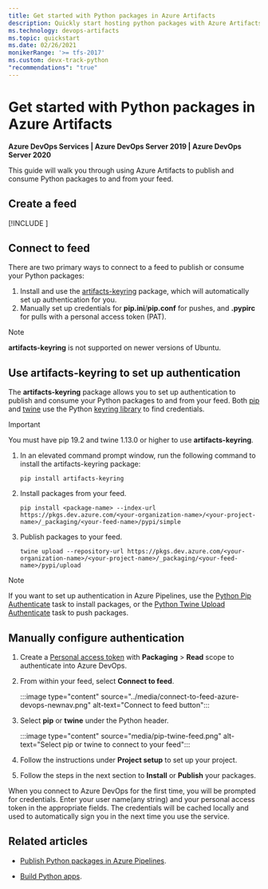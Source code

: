 ```yaml
---
title: Get started with Python packages in Azure Artifacts
description: Quickly start hosting python packages with Azure Artifacts
ms.technology: devops-artifacts
ms.topic: quickstart
ms.date: 02/26/2021
monikerRange: '>= tfs-2017'
ms.custom: devx-track-python
"recommendations": "true"
---
```


# Get started with Python packages in Azure Artifacts

**Azure DevOps Services | Azure DevOps Server 2019 | Azure DevOps Server 2020**

This guide will walk you through using Azure Artifacts to publish and consume Python packages to and from your feed.

## Create a feed

[!INCLUDE [](../includes/create-feed.md)]
     
## Connect to feed

There are two primary ways to connect to a feed to publish or consume your Python packages:

1. Install and use the [artifacts-keyring](https://github.com/microsoft/artifacts-keyring) package, which will automatically set up authentication for you.
1. Manually set up credentials for **pip.ini**/**pip.conf** for pushes, and **.pypirc** for pulls with a personal access token (PAT).

> [!NOTE]
> **artifacts-keyring** is not supported on newer versions of Ubuntu.

## Use artifacts-keyring to set up authentication

The **artifacts-keyring** package allows you to set up authentication to publish and consume your Python packages to and from your feed. Both [pip](https://pypi.org/project/pip/) and [twine](https://pypi.org/project/twine/) use the Python [keyring library](https://pypi.org/project/keyring/) to find credentials. 

> [!IMPORTANT]
> You must have pip 19.2 and twine 1.13.0 or higher to use **artifacts-keyring**.

1. In an elevated command prompt window, run the following command to install the artifacts-keyring package:
   
   ```Command
   pip install artifacts-keyring
   ```
   
1. Install packages from your feed. 
    
   ```Command
   pip install <package-name> --index-url https://pkgs.dev.azure.com/<your-organization-name>/<your-project-name>/_packaging/<your-feed-name>/pypi/simple
   ```

1. Publish packages to your feed.
   
   ```Command
   twine upload --repository-url https://pkgs.dev.azure.com/<your-organization-name>/<your-project-name>/_packaging/<your-feed-name>/pypi/upload
   ```

> [!NOTE]
> If you want to set up authentication in Azure Pipelines, use the [Python Pip Authenticate](../../pipelines/tasks/package/pip-authenticate.md) task to install packages, or the [Python Twine Upload Authenticate](../../pipelines/tasks/package/twine-authenticate.md) task to push packages.

## Manually configure authentication

1. Create a [Personal access token](../../organizations/accounts/use-personal-access-tokens-to-authenticate.md#create-a-pat) with **Packaging** > **Read** scope to authenticate into Azure DevOps.

1. From within your feed, select **Connect to feed**.

   :::image type="content" source="../media/connect-to-feed-azure-devops-newnav.png" alt-text="Connect to feed button":::

1. Select **pip** or **twine** under the Python header. 

   :::image type="content" source="media/pip-twine-feed.png" alt-text="Select pip or twine to connect to your feed":::

1. Follow the instructions under **Project setup** to set up your project.

1. Follow the steps in the next section to **Install** or **Publish** your packages.

When you connect to Azure DevOps for the first time, you will be prompted for credentials. Enter your user name(any string) and your personal access token in the appropriate fields. The credentials will be cached locally and used to automatically sign you in the next time you use the service.

## Related articles

- [Publish Python packages in Azure Pipelines](../../pipelines/artifacts/pypi.md).

- [Build Python apps](../../pipelines/ecosystems/python.md).

